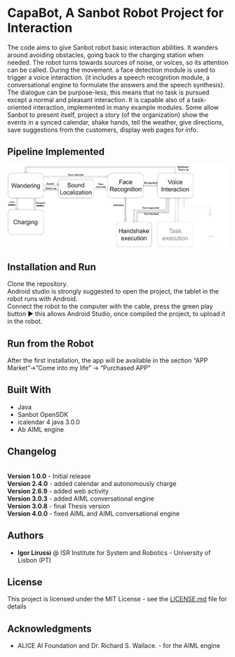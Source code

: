 # CapaBot, A Sanbot Robot Project for Interaction

The code aims to give Sanbot robot basic interaction abilities. It wanders around avoiding obstacles, going back to the charging station when needed. The robot turns towards sources of noise, or voices, so its attention can be called.
During the movement. a face detection module is used to trigger a voice interaction. (it includes a speech recognition module, a conversational engine to formulate the answers and the speech synthesis). The dialogue can be purpose-less, this means that no task is pursued except a normal and pleasant interaction. It is capable also of a task-oriented interaction, implemented in many example modules. Some allow Sanbot to present itself, project a story (of the organization) show the events in a synced calendar, shake hands, tell the weather, give directions, save suggestions from the customers, display web pages for info.

## Pipeline Implemented
![Alt text](readme-images/Pipeline.jpg?raw=true "Pipeline")

## Installation and Run
Clone the repository. <br>
Android studio is strongly suggested to open the project, the tablet in the robot runs with Android. <br>
Connect the robot to the computer with the cable, press the green play button :arrow_forward: this allows Android Studio, once compiled the project, to upload it in the robot.

<!--
## Video of the Result
[![Sanbot Interaction](http://i3.ytimg.com/)](https://youtu.be/)
-->

## Run from the Robot
After the first installation, the app will be available in the section “APP Market”->”Come into my life” -> “Purchased APP”


## Built With

*   Java
*   Sanbot OpenSDK
*   icalendar 4 java 3.0.0
*   Ab AIML engine

## Changelog
<br>**Version 1.0.0** - Initial release
<br>**Version 2.4.0** - added calendar and autonomously charge
<br>**Version 2.6.9** - added web activity
<br>**Version 3.0.3** - added AIML conversational engine
<br>**Version 3.0.8** - final Thesis version
<br>**Version 4.0.0** - fixed AIML and AIML conversational engine

## Authors

*   **Igor Lirussi** @ ISR Institute for System and Robotics - University of Lisbon (PT)

## License

This project is licensed under the MIT License - see the [LICENSE.md](LICENSE) file for details

## Acknowledgments
*   ALICE AI Foundation and Dr. Richard S. Wallace. - for the AIML engine

